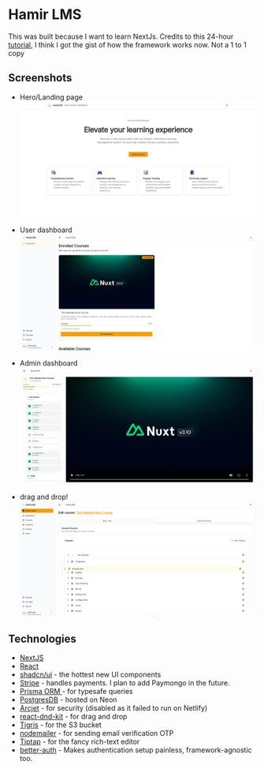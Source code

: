 # Hamir LMS

This was built because I want to learn NextJs. Credits to this 24-hour [tutorial](https://youtu.be/xqoYkX4hfwg?si=h1qvz1GIaDNCPg99), I think I got the gist of how the framework works now. Not a 1 to 1 copy

## Screenshots

- Hero/Landing page
  ![alt text](screenshots/image-2.png)

- User dashboard
  ![alt text](screenshots/image-3.png)

- Admin dashboard
  ![alt text](screenshots/image-1.png)

- drag and drop!
  ![alt text](screenshots/image-4.png)

## Technologies

- [NextJS](nextjs.org)
- [React](https://react.dev/)
- [shadcn/ui](https://ui.shadcn.com/) - the hottest new UI components
- [Stripe](https://stripe.com/) - handles payments. I plan to add Paymongo in the future.
- [Prisma ORM ](https://www.prisma.io/orm)- for typesafe queries
- [PostgresDB](https://neon.com/) - hosted on Neon
- [Arcjet](https://arcjet.com/) - for security (disabled as it failed to run on Netlify)
- [react-dnd-kit](https://dndkit.com/) - for drag and drop
- [Tigris](https://www.tigrisdata.com/) - for the S3 bucket
- [nodemailer](https://nodemailer.com/) - for sending email verification OTP
- [Tiptap](https://tiptap.dev/) - for the fancy rich-text editor
- [better-auth](https://www.better-auth.com/) - Makes authentication setup painless, framework-agnostic too.
